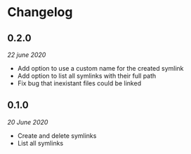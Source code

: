 # Changelog


## 0.2.0
_22 june 2020_

- Add option to use a custom name for the created symlink
- Add option to list all symlinks with their full path
- Fix bug that inexistant files could be linked


## 0.1.0
_20 June 2020_

- Create and delete symlinks
- List all symlinks
